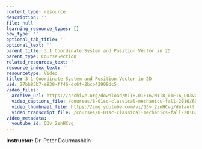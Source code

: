 ```yaml
---
content_type: resource
description: ''
file: null
learning_resource_types: []
ocw_type: ''
optional_tab_title: ''
optional_text: ''
parent_title: 3.1 Coordinate System and Position Vector in 2D
parent_type: CourseSection
related_resources_text: ''
resource_index_text: ''
resourcetype: Video
title: 3.1 Coordinate System and Position Vector in 2D
uid: 27bb85b7-e938-ff46-dc6f-2bcb42909dc5
video_files:
  archive_url: https://archive.org/download/MIT8.01F16/MIT8_01F16_L03v01_360p.mp4
  video_captions_file: /courses/8-01sc-classical-mechanics-fall-2016/6912347878255d9dad9cfff358d3e785_Q3v_2znHCvg.vtt
  video_thumbnail_file: https://img.youtube.com/vi/Q3v_2znHCvg/default.jpg
  video_transcript_file: /courses/8-01sc-classical-mechanics-fall-2016/b82a5373bfc66b35c1d6abee05ed012e_Q3v_2znHCvg.pdf
video_metadata:
  youtube_id: Q3v_2znHCvg
---
```


**Instructor:** Dr. Peter Dourmashkin